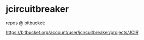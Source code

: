 # jcircuitbreaker

repos @ bitbucket:

https://bitbucket.org/account/user/jcircuitbreaker/projects/JCIR
